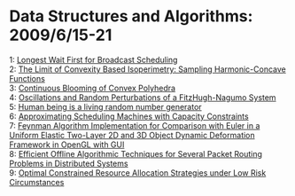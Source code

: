 # Data Structures and Algorithms: 2009/6/15-21  
1: [Longest Wait First for Broadcast Scheduling](https://doi.org/10.48550/arXiv.0906.2395)  
2: [The Limit of Convexity Based Isoperimetry: Sampling Harmonic-Concave  Functions](https://doi.org/10.48550/arXiv.0906.2448)  
3: [Continuous Blooming of Convex Polyhedra](https://doi.org/10.48550/arXiv.0906.2461)  
4: [Oscillations and Random Perturbations of a FitzHugh-Nagumo System](https://doi.org/10.48550/arXiv.0906.2671)  
5: [Human being is a living random number generator](https://doi.org/10.48550/arXiv.cs/0505009)  
6: [Approximating Scheduling Machines with Capacity Constraints](https://doi.org/10.48550/arXiv.0906.3056)  
7: [Feynman Algorithm Implementation for Comparison with Euler in a Uniform  Elastic Two-Layer 2D and 3D Object Dynamic Deformation Framework in OpenGL  with GUI](https://doi.org/10.48550/arXiv.0906.3074)  
8: [Efficient Offline Algorithmic Techniques for Several Packet Routing  Problems in Distributed Systems](https://doi.org/10.48550/arXiv.0906.3483)  
9: [Optimal Constrained Resource Allocation Strategies under Low Risk  Circumstances](https://doi.org/10.48550/arXiv.0906.3490)  
